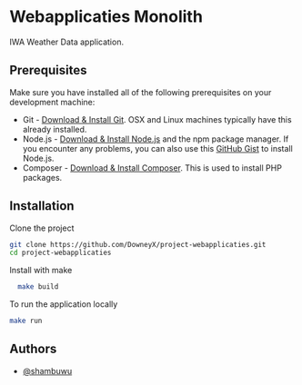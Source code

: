 
# Webapplicaties Monolith

IWA Weather Data application. 


## Prerequisites
Make sure you have installed all of the following prerequisites on your development machine:
* Git - [Download & Install Git](https://git-scm.com/downloads). OSX and Linux machines typically have this already installed.
* Node.js - [Download & Install Node.js](https://nodejs.org/en/download/) and the npm package manager. If you encounter any problems, you can also use this [GitHub Gist](https://gist.github.com/isaacs/579814) to install Node.js.
* Composer - [Download & Install Composer](https://getcomposer.org/download/). This is used to install PHP packages.

## Installation

Clone the project
```bash
git clone https://github.com/DowneyX/project-webapplicaties.git
cd project-webapplicaties
```

Install with make

```bash
  make build
```

To run the application locally
```bash
make run
```
    
## Authors

- [@shambuwu](https://www.github.com/shambuwu)


